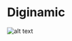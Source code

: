 # Diginamic


![alt text](https://media.giphy.com/media/aHmquP8GsDCHS/giphy.gif "Logo Title Text 2")

